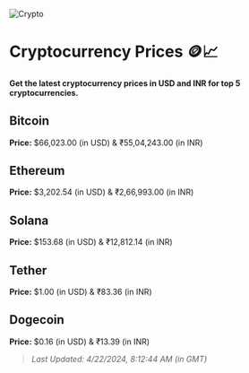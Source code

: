 
![Crypto](https://www.techguide.com.au/wp-content/uploads/2020/11/crypto3.jpeg)

# Cryptocurrency Prices 🪙📈

#### Get the latest cryptocurrency prices in USD and INR for top 5 cryptocurrencies.

## Bitcoin

**Price:** $66,023.00 (in USD) & ₹55,04,243.00 (in INR)

## Ethereum

**Price:** $3,202.54 (in USD) & ₹2,66,993.00 (in INR)

## Solana

**Price:** $153.68 (in USD) & ₹12,812.14 (in INR)

## Tether

**Price:** $1.00 (in USD) & ₹83.36 (in INR)

## Dogecoin

**Price:** $0.16 (in USD) & ₹13.39 (in INR)

> _Last Updated: 4/22/2024, 8:12:44 AM (in GMT)_
